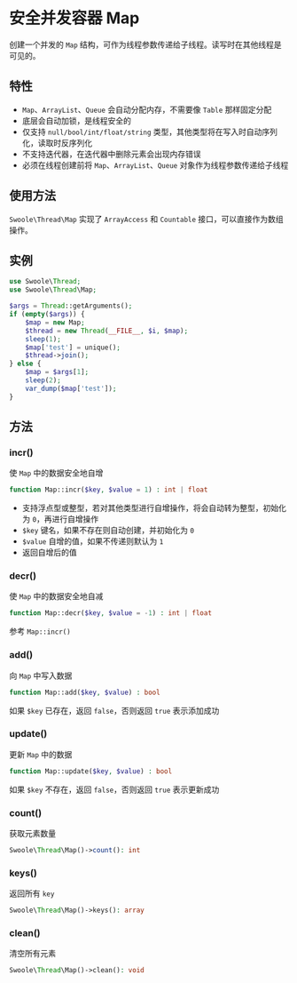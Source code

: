 # 安全并发容器 Map

创建一个并发的 `Map` 结构，可作为线程参数传递给子线程。读写时在其他线程是可见的。

## 特性
- `Map`、`ArrayList`、`Queue` 会自动分配内存，不需要像 `Table` 那样固定分配
- 底层会自动加锁，是线程安全的
- 仅支持 `null/bool/int/float/string` 类型，其他类型将在写入时自动序列化，读取时反序列化
- 不支持迭代器，在迭代器中删除元素会出现内存错误
- 必须在线程创建前将 `Map`、`ArrayList`、`Queue` 对象作为线程参数传递给子线程

## 使用方法
`Swoole\Thread\Map` 实现了 `ArrayAccess` 和 `Countable` 接口，可以直接作为数组操作。

## 实例

```php
use Swoole\Thread;
use Swoole\Thread\Map;

$args = Thread::getArguments();
if (empty($args)) {
    $map = new Map;
    $thread = new Thread(__FILE__, $i, $map);
    sleep(1);
    $map['test'] = unique();
    $thread->join();
} else {
    $map = $args[1];
    sleep(2);
    var_dump($map['test']);
}
```

## 方法

### incr()

使 `Map` 中的数据安全地自增

```php
function Map::incr($key, $value = 1) : int | float
```

- 支持浮点型或整型，若对其他类型进行自增操作，将会自动转为整型，初始化为 `0`，再进行自增操作
- `$key` 键名，如果不存在则自动创建，并初始化为 `0`
- `$value` 自增的值，如果不传递则默认为 `1`
- 返回自增后的值

### decr()

使 `Map` 中的数据安全地自减

```php
function Map::decr($key, $value = -1) : int | float
```

参考 `Map::incr()`

### add()

向 `Map` 中写入数据

```php
function Map::add($key, $value) : bool
```

如果 `$key` 已存在，返回 `false`，否则返回 `true` 表示添加成功

### update()

更新 `Map` 中的数据

```php
function Map::update($key, $value) : bool
```

如果 `$key` 不存在，返回 `false`，否则返回 `true` 表示更新成功

### count()
获取元素数量

```php
Swoole\Thread\Map()->count(): int
```

### keys()
返回所有 `key`

```php
Swoole\Thread\Map()->keys(): array
```

### clean()
清空所有元素

```php
Swoole\Thread\Map()->clean(): void
```
